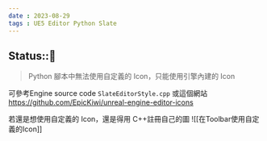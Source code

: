 ```yaml
---
date : 2023-08-29
tags : UE5 Editor Python Slate
---
```

Status::🌱
---

> Python 腳本中無法使用自定義的 Icon，只能使用引擎內建的 Icon

可參考Engine source code `SlateEditorStyle.cpp` 
或這個網站
https://github.com/EpicKiwi/unreal-engine-editor-icons

若還是想使用自定義的 Icon，還是得用 C++註冊自己的圖
![[在Toolbar使用自定義的Icon]]